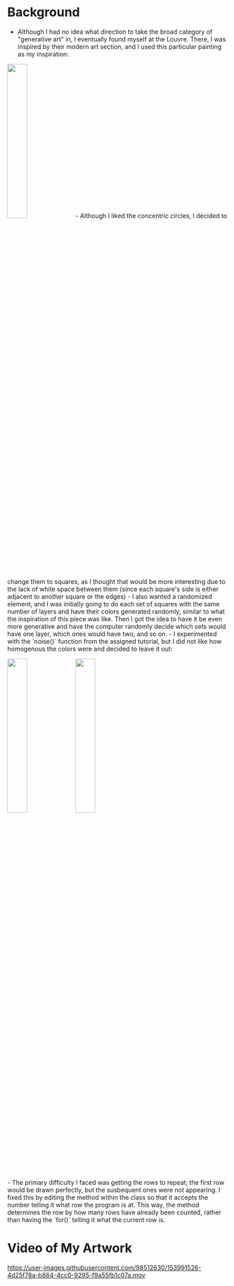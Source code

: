 # Background
- Although I had no idea what direction to take the broad category of "generative art" in, I eventually found myself at the Louvre. There, I was inspired by their modern art section, and I used this particular painting as my inspiration:
<img src ="inspiration.png" width = 30% height = 30%>
- Although I liked the concentric circles, I decided to change them to squares, as I thought that would be more interesting due to the lack of white space between them (since each square's side is either adjacent to another square or the edges)
- I also wanted a randomized element, and I was initially going to do each set of squares with the same number of layers and have their colors generated randomly, similar to what the inspiration of this piece was like. Then I got the idea to have it be even more generative and have the computer randomly decide which sets would have one layer, which ones would have two, and so on. 
- I experimented with the `noise()` function from the assigned tutorial, but I did not like how homogenous the colors were and decided to leave it out:
<p float="left">
  <img src ="/noise1.png" width = 30% height = 30%/> 
  <img src ="/noise2.png" width = 30% height = 30%/>
</p>
- The primary difficulty I faced was getting the rows to repeat; the first row would be drawn perfectly, but the susbequent ones were not appearing. I fixed this by editing the method within the class so that it accepts the number telling it what row the program is at. This way, the method determines the row by how many rows have already been counted, rather than having the `for()` telling it what the current row is.

# Video of My Artwork
https://user-images.githubusercontent.com/98512630/153991526-4d25f78a-b884-4cc0-9295-f9a55fb1c07a.mov
